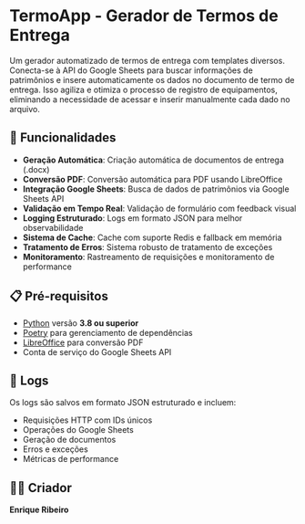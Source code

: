 # TermoApp - Gerador de Termos de Entrega

Um gerador automatizado de termos de entrega com templates diversos. Conecta-se à API do Google Sheets para buscar informações de patrimônios e insere automaticamente os dados no documento de termo de entrega. Isso agiliza e otimiza o processo de registro de equipamentos, eliminando a necessidade de acessar e inserir manualmente cada dado no arquivo.

## 🚀 Funcionalidades

- **Geração Automática**: Criação automática de documentos de entrega (.docx)
- **Conversão PDF**: Conversão automática para PDF usando LibreOffice
- **Integração Google Sheets**: Busca de dados de patrimônios via Google Sheets API
- **Validação em Tempo Real**: Validação de formulário com feedback visual
- **Logging Estruturado**: Logs em formato JSON para melhor observabilidade
- **Sistema de Cache**: Cache com suporte Redis e fallback em memória
- **Tratamento de Erros**: Sistema robusto de tratamento de exceções
- **Monitoramento**: Rastreamento de requisições e monitoramento de performance

## 📋 Pré-requisitos

- [Python](https://www.python.org/downloads/) versão **3.8 ou superior**
- [Poetry](https://python-poetry.org/docs/#installation) para gerenciamento de dependências
- [LibreOffice](https://www.libreoffice.org/download/download/) para conversão PDF
- Conta de serviço do Google Sheets API

## 📝 Logs

Os logs são salvos em formato JSON estruturado e incluem:
- Requisições HTTP com IDs únicos
- Operações do Google Sheets
- Geração de documentos
- Erros e exceções
- Métricas de performance

## 👨‍💻 Criador

**Enrique Ribeiro**
